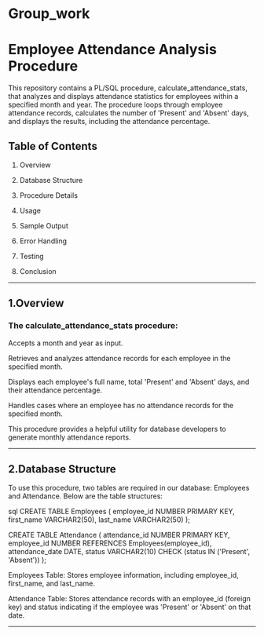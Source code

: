 # Group_work
# Employee Attendance Analysis Procedure

This repository contains a PL/SQL procedure, calculate_attendance_stats, that analyzes and displays attendance statistics for employees within a specified month and year. The procedure loops through employee attendance records, calculates the number of 'Present' and 'Absent' days, and displays the results, including the attendance percentage.

## Table of Contents

1. Overview

2. Database Structure

3. Procedure Details

4. Usage

5. Sample Output

6. Error Handling

7. Testing

8. Conclusion
---
## 1.Overview

### The calculate_attendance_stats procedure:

Accepts a month and year as input.

Retrieves and analyzes attendance records for each employee in the specified month.

Displays each employee's full name, total 'Present' and 'Absent' days, and their attendance percentage.

Handles cases where an employee has no attendance records for the specified month.


This procedure provides a helpful utility for database developers to generate monthly attendance reports.


---
## 2.Database Structure

To use this procedure, two tables are required in our database: Employees and Attendance. Below are the table structures:

sql
CREATE TABLE Employees (
    employee_id NUMBER PRIMARY KEY,
    first_name VARCHAR2(50),
    last_name VARCHAR2(50)
);

CREATE TABLE Attendance (
    attendance_id NUMBER PRIMARY KEY,
    employee_id NUMBER REFERENCES Employees(employee_id),
    attendance_date DATE,
    status VARCHAR2(10) CHECK (status IN ('Present', 'Absent'))
);

Employees Table: Stores employee information, including employee_id, first_name, and last_name.

Attendance Table: Stores attendance records with an employee_id (foreign key) and status indicating if the employee was 'Present' or 'Absent' on that date.

---


